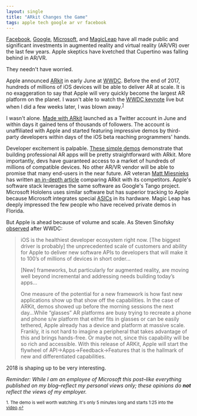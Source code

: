 ```yaml
---
layout: single
title: "ARkit Changes the Game"
tags: apple tech google ar vr facebook
---
```


[Facebook](https://en.wikipedia.org/wiki/Oculus_VR), [Google](https://en.wikipedia.org/wiki/Tango_(platform)), [Microsoft](https://www.microsoft.com/en-us/hololens), and [MagicLeap](https://en.wikipedia.org/wiki/Magic_Leap) have all made public and significant investments in augmented reality and virtual reality (AR/VR) over the last few years. Apple skeptics have kvetched that Cupertino was falling behind in AR/VR.

They needn't have worried.

Apple announced [ARkit](https://developer.apple.com/arkit/) in early June at [WWDC](https://www.apple.com/apple-events/june-2017/). Before the end of 2017,  hundreds of millions of iOS devices will be able to deliver AR at scale. It is no exaggeration to say that Apple will very quickly become the largest AR platform on the planet. I wasn't able to watch the [WWDC keynote](https://www.youtube.com/watch?v=oaqHdULqet0) live but when I did a few weeks later, I was blown away.<sup><a href="#fn1" id="ref1">1</a></sup>

I wasn't alone.  [Made with ARkit](https://twitter.com/madewitharkit?lang=en) launched as a Twitter account in June and within days it gained tens of thousands of followers. The account is unaffiliated with Apple and started featuring impressive demos by third-party developers within days of the iOS beta reaching programmers' hands. 

Developer excitement is palpable. [These simple demos](http://www.madewitharkit.com) demonstrate that building professional AR apps will be pretty straightforward with ARkit. More importantly, devs have guaranteed access to a market of hundreds of millions of compatible devices. No other AR/VR vendor will be able to promise that many end-users in the near future. AR veteran [Matt Miesnieks](https://www.linkedin.com/in/mattmiesnieks/) has written [an in-depth article](https://medium.com/super-ventures-blog/why-is-arkit-better-than-the-alternatives-af8871889d6a) comparing ARkit with its competitors. Apple's software stack leverages the same software as Google's Tango project. Microsoft Hololens uses similar software but has superior tracking to Apple because Microsoft integrates special [ASICs](https://en.wikipedia.org/wiki/Application-specific_integrated_circuit) in its hardware.  Magic Leap has deeply impressed the few people who have received private demos in Florida.

But Apple is ahead because of volume and scale. As Steven Sinofsky [observed](https://medium.learningbyshipping.com/wwdc-2017-some-thoughts-3ff3230cdd58) after WWDC:

>iOS is the healthiest developer ecosystem right now. [The biggest driver is probably] the unprecedented scale of customers and ability for Apple to deliver new software APIs to developers that will make it to 100’s of millions of devices in short order... 
>
>[New] frameworks, but particularly for augmented reality, are moving well beyond incremental and addressing needs building today’s apps...
>
>One measure of the potential for a new framework is how fast new applications show up that show off the capabilities. In the case of ARKit, demos showed up before the morning sessions the next day...While “glasses” AR platforms are busy trying to recreate a phone and phone s/w platform that either fits in glasses or can be easily tethered, Apple already has a device and platform at massive scale. Frankly, it is not hard to imagine a peripheral that takes advantage of this and brings hands-free. Or maybe not, since this capability will be so rich and accessible. With this release of ARKit, Apple will start the flywheel of API->Apps->Feedback->Features that is the hallmark of new and differentiated capabilities. 

2018 is shaping up to be very interesting.

*Reminder: While I am an employee of Microsoft this post–like everything published on my blog–reflect my personal views only; these opinions do  **not** reflect the views of my employer.*

<sup id="fn1">1. The demo is well worth watching. It's only 5 minutes long and starts 1:25 into the [video](https://www.youtube.com/watch?v=oaqHdULqet0).<a href="#ref1" title="Return to text.">↩</a></sup>


